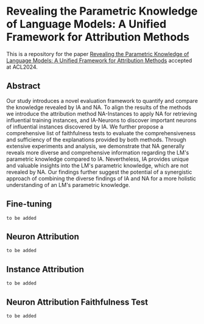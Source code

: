 # Revealing the Parametric Knowledge of Language Models: A Unified Framework for Attribution Methods

This is a repository for the paper [Revealing the Parametric Knowledge of Language Models: A Unified Framework for Attribution Methods](https://aclanthology.org/2024.acl-long.444/) accepted at ACL2024.


## Abstract
Our study introduces a novel evaluation framework to quantify and compare the knowledge revealed by IA and NA. To align the results of the methods we introduce the attribution method NA-Instances to apply NA for retrieving influential training instances, and IA-Neurons to discover important neurons of influential instances discovered by IA. We further propose a comprehensive list of faithfulness tests to evaluate the comprehensiveness and sufficiency of the explanations provided by both methods. Through extensive experiments and analysis, we demonstrate that NA generally reveals more diverse and comprehensive information regarding the LM's parametric knowledge compared to IA. Nevertheless, IA provides unique and valuable insights into the LM's parametric knowledge, which are not revealed by NA. Our findings further suggest the potential of a synergistic approach of combining the diverse findings of IA and NA for a more holistic understanding of an LM's parametric knowledge.


## Fine-tuning

```
to be added
```

## Neuron Attribution

```
to be added
```


## Instance Attribution

```
to be added
```

## Neuron Attribution Faithfulness Test

```
to be added
```
